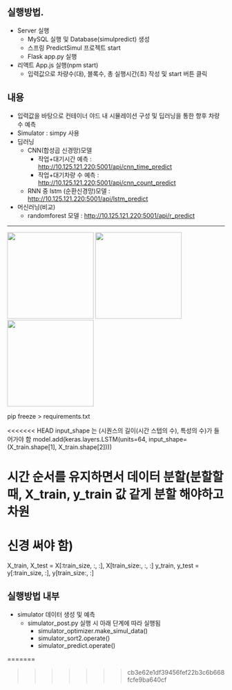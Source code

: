 ## 실행방법.
- Server 실행
	- MySQL 실행 및 Database(simulpredict) 생성
	- 스프링 PredictSimul 프로젝트 start
	- Flask app.py 실행
- 리액트 App.js 실행(npm start)
	- 입력값으로 차량수(대), 블록수, 총 실행시간(초) 작성 및 start 버튼 클릭

## 내용
- 입력값을 바탕으로 컨테이너 야드 내 시뮬레이션 구성 및 딥러닝을 통한 향후 차량 수 예측
- Simulator : simpy 사용
- 딥러닝
	- CNN(합성곱 신경망)모델
		- 작업+대기시간 예측 : http://10.125.121.220:5001/api/cnn_time_predict
		- 작업+대기차량 수 예측 : http://10.125.121.220:5001/api/cnn_count_predict
	- RNN 중 lstm (순환신경망)모델 : http://10.125.121.220:5001/api/lstm_predict
- 머신러닝(비교)
	- randomforest 모델 : http://10.125.121.220:5001/api/r_predict 

------
<img width="200" src="https://github.com/HyeongChank/P7_Simulator/assets/122770625/7074be29-84d9-4b16-8526-a5448c99bc81.gif"/>

<img width="200" src="https://github.com/HyeongChank/P7_Simulator/assets/122770625/5ad11f0e-2cde-49e7-8fe0-5cda92f9bf12.gif"/>

<img width="200" src="https://github.com/HyeongChank/P7_Simulator/assets/122770625/6448b5f8-81ff-43ac-9c23-463cd9c26abe.png"/>


pip freeze > requirements.txt


<<<<<<< HEAD
 input_shape 는 (시퀀스의 길이(시간 스텝의 수), 특성의 수)가 들어가야 함
    model.add(keras.layers.LSTM(units=64, input_shape=(X_train.shape[1], X_train.shape[2])))

# 시간 순서를 유지하면서 데이터 분할(분할할 때, X_train, y_train 값 같게 분할 해야하고 차원
# 신경 써야 함)
X_train, X_test = X[:train_size, :, :], X[train_size:, :, :]
y_train, y_test = y[:train_size, :], y[train_size:, :]


## 실행방법 내부
- simulator 데이터 생성 및 예측
	- simulator_post.py 실행 시 아래 단계에 따라 실행됨
		- simulator_optimizer.make_simul_data()
		- simulator_sort2.operate()
		- simulator_predict.operate()

<!-- - 플라스크 켜고, 스프링 서버 켜고 postman으로 post, http://localhost:8081/api/simul_predict,
	- json  	{
	    "json_output": [
	        {
	            "arrive_load_spot": "0",
	            "arrive_unload_spot": "22",
	            "code": "unload",
	            "complete_load_work": "0",
	            "complete_unload_work": "34",
	            "entryTime": "17",
	            "entry_count": "5",
	            "exit_count": "1",
	            "load_block": "X",
	            "load_count": "0",
	            "load_progress_truck_count": "0",
	            "number": "5",
                "prediction":"10",
                "realdata":"10",
	            "op": "unload",
	            "out_time": "39",
	            "spot_wait_time": "0",
	            "start_load_work": "0",
	            "start_unload_work": "22",
	            "unload_block": "B",
	            "unload_count": "0",
	            "unload_progress_truck_count": "0",
	            "visible": "True",
	            "work_time": "22"
	        }
	    ]
	}

	- 전송
	- db 들어왔는지 확인
	- 리액트 npm start
	- 화면 확인  -->
=======
>>>>>>> cb3e62e1df39456fef22b3c6b668fcfe9ba640cf
